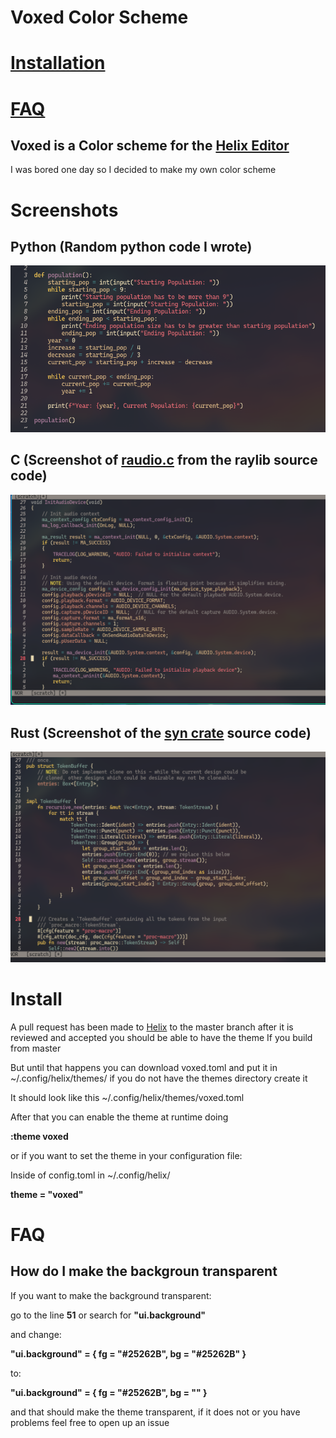 # Voxed Color Scheme

# [Installation](#install)
# [FAQ](#faq)

## Voxed is a Color scheme for the [Helix Editor](https://helix-editor.com/)

I was bored one day so I decided to make my own color scheme

# Screenshots

## Python (Random python code I wrote)
![Alt text](./python-screenshot.png?raw=true "Python Code")

## C (Screenshot of [raudio.c](https://github.com/raysan5/raylib/blob/master/src/raudio.c) from the raylib source code)
![Alt text](./c-screenshot.png?raw=true "C Code")

## Rust (Screenshot of the [syn crate](https://github.com/dtolnay/syn/blob/master/src/buffer.rs) source code) 
![Alt text](./rust-screenshot.png?raw=true "Rust Code")

# Install
A pull request has been made to [Helix](https://github.com/helix-editor/helix/pull/9164)
to the master branch after it is reviewed and accepted you should be able to have the theme If
you build from master

But until that happens you can download voxed.toml and put it in ~/.config/helix/themes/
if you do not have the themes directory create it

It should look like this 
~/.config/helix/themes/voxed.toml

After that you can enable the theme at runtime doing

**:theme voxed**

or if you want to set the theme in your configuration file:

Inside of config.toml in ~/.config/helix/

**theme = "voxed"**


# FAQ

## How do I make the backgroun transparent
If you want to make the background transparent:

go to the line **51** or search for **"ui.background"**

and change:

**"ui.background" = { fg = "#25262B", bg = "#25262B" }**

to:

**"ui.background" = { fg = "#25262B", bg = "" }**

and that should make the theme transparent, if it does not or you have problems feel free to open up an issue
